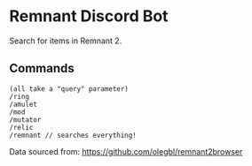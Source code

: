# Remnant Discord Bot

Search for items in Remnant 2.

## Commands
```
(all take a "query" parameter)
/ring 
/amulet
/mod
/mutator
/relic
/remnant // searches everything!
```

Data sourced from: https://github.com/olegbl/remnant2browser
